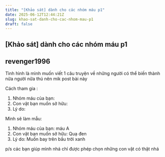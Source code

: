 ```yaml
---
title: "[Khảo sát] dành cho các nhóm máu p1"
date: 2025-06-12T12:44:21Z
slug: khao-sat-danh-cho-cac-nhom-mau-p1
draft: false
---
```


## [Khảo sát] dành cho các nhóm máu p1

## revenger1996

Tình hình là mình muốn viết 1 câu truyện về những người có thể biến thành nữa người nữa thú nên mik post bài này
 
Cách tham gia :
1) Nhóm máu của bạn:
2) Con vật bạn muốn sở hữu:
3) Lý do:
 
Mình sẽ làm mẫu:
 
1) Nhóm máu của bạn: máu A
2) Con vật bạn muốn sở hữu: Quạ đen
3) Lý do: Muốn bay trên bầu trời xanh
 
p/s các bạn giúp mình nhá
chỉ được phép chọn những con vật có thật nhá
